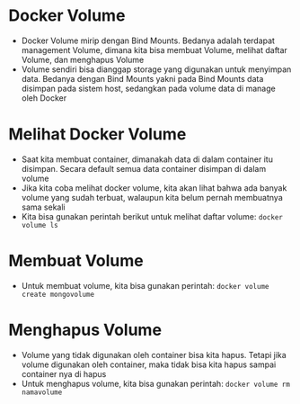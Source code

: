 # Docker Volume

- Docker Volume mirip dengan Bind Mounts. Bedanya adalah terdapat management Volume, dimana kita bisa membuat Volume, melihat daftar Volume, dan menghapus Volume
- Volume sendiri bisa dianggap storage yang digunakan untuk menyimpan data. Bedanya dengan Bind Mounts yakni pada Bind Mounts data disimpan pada sistem host, sedangkan pada volume data di manage oleh Docker

# Melihat Docker Volume

- Saat kita membuat container, dimanakah data di dalam container itu disimpan. Secara default semua data container disimpan di dalam volume
- Jika kita coba melihat docker volume, kita akan lihat bahwa ada banyak volume yang sudah terbuat, walaupun kita belum pernah membuatnya sama sekali
- Kita bisa gunakan perintah berikut untuk melihat daftar volume: `docker volume ls`

# Membuat Volume

- Untuk membuat volume, kita bisa gunakan perintah: `docker volume create mongovolume`

# Menghapus Volume

- Volume yang tidak digunakan oleh container bisa kita hapus. Tetapi jika volume digunakan oleh container, maka tidak bisa kita hapus sampai container nya di hapus
- Untuk menghapus volume, kita bisa gunakan perintah: `docker volume rm namavolume`
